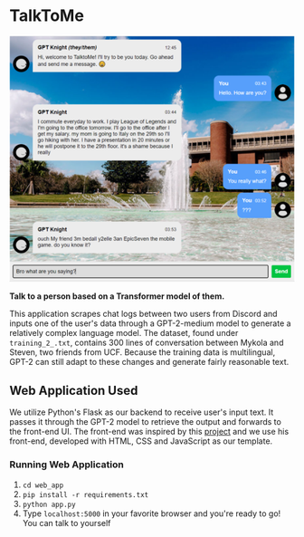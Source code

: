 
# TalkToMe

<p align="center">
  <img src="resources/screenshot1.png" alt="Sublime's custom image"/>
</p>

__Talk to a person based on a Transformer model of them.__

This application scrapes chat logs between two users from Discord and inputs one of the user's data through a GPT-2-medium model to generate a relatively complex language model. The dataset, found under ```training_2_.txt```, contains 300 lines of conversation between Mykola and Steven, two friends from UCF. Because the training data is multilingual, GPT-2 can still adapt to these changes and generate fairly reasonable text. 

## Web Application Used
We utilize Python's Flask as our backend to receive user's input text. It passes it through the GPT-2 model to retrieve the output and forwards to the front-end UI. The front-end was inspired by this [project](https://github.com/huzaifsayed/coronabot-chatterbot) and we use his front-end, developed with HTML, CSS and JavaScript as our template. 

### Running Web Application
1. `cd web_app`
2. `pip install -r requirements.txt`
3. `python app.py`
4. Type `localhost:5000` in your favorite browser and you're ready to go! You can talk to yourself
